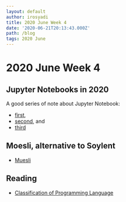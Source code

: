```yaml
---
layout: default
author: irosyadi
title: 2020 June Week 4
date: '2020-06-21T20:13:43.000Z'
path: /blog
tags: 2020 June
---
```


# 2020 June Week 4

## Jupyter Notebooks in 2020

A good series of note about Jupyter Notebook:

* [first](https://ljvmiranda921.github.io/notebook/2020/03/06/jupyter-notebooks-in-2020/), 
* [second](https://ljvmiranda921.github.io/notebook/2020/03/16/jupyter-notebooks-in-2020-part-2/), and 
* [third](https://ljvmiranda921.github.io/notebook/2020/03/30/jupyter-notebooks-in-2020-part-3/) 

## Moesli, alternative to Soylent

* [Muesli](https://github.com/l29ah/muesli)

## Reading

* [Classification of Programming Language](https://cs.lmu.edu/~ray/notes/pltypes/)

